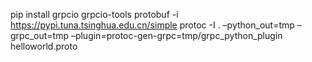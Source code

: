 pip install grpcio grpcio-tools protobuf -i https://pypi.tuna.tsinghua.edu.cn/simple
protoc -I . –python_out=tmp –grpc_out=tmp –plugin=protoc-gen-grpc=tmp/grpc_python_plugin helloworld.proto